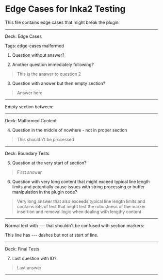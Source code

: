 # Edge Cases for Inka2 Testing

This file contains edge cases that might break the plugin.

---

Deck: Edge Cases

Tags: edge-cases malformed

1. Question without answer?

2. Another question immediately following?

> This is the answer to question 2

3. Question with answer but then empty section?

> Answer here

---

Empty section between:

---

Deck: Malformed Content

4. Question in the middle of nowhere - not in proper section

> This shouldn't be processed

---

Deck: Boundary Tests

5. Question at the very start of section?

> First answer

6. Question with very long content that might exceed typical line length limits and potentially cause issues with string processing or buffer manipulation in the plugin code?

> Very long answer that also exceeds typical line length limits and contains lots of text that might test the robustness of the marker insertion and removal logic when dealing with lengthy content

---

Normal text with --- that shouldn't be confused with section markers:

This line has --- dashes but not at start of line.

---

Deck: Final Tests

<!--ID:999999999-->
7. Last question with ID?

> Last answer

---